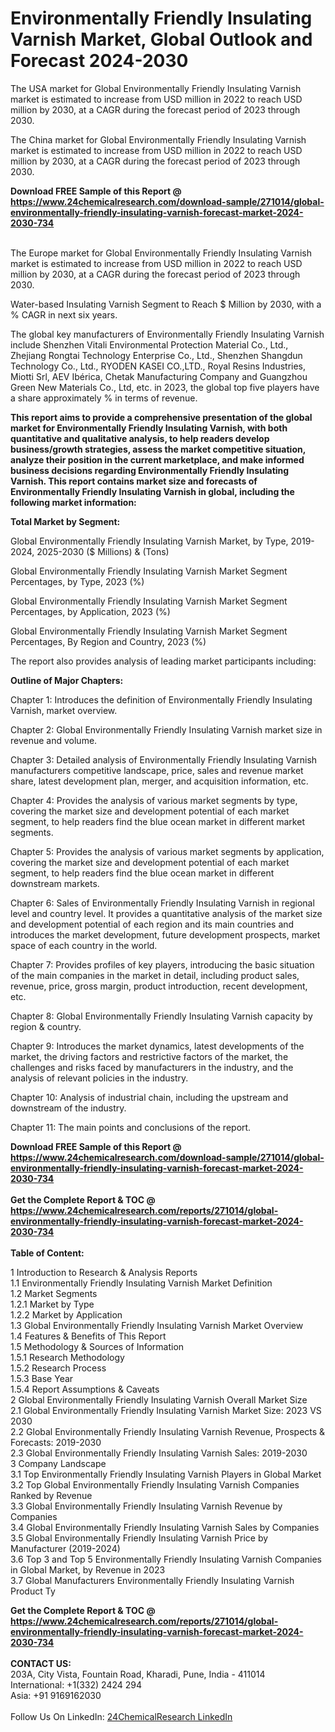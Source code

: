 <h1>Environmentally Friendly Insulating Varnish Market, Global Outlook and Forecast 2024-2030</h1><p>The USA market for Global Environmentally Friendly Insulating Varnish market is estimated to increase from USD million in 2022 to reach USD million by 2030, at a CAGR during the forecast period of 2023 through 2030.</p><p>
</p><p>The China market for Global Environmentally Friendly Insulating Varnish market is estimated to increase from USD million in 2022 to reach USD million by 2030, at a CAGR during the forecast period of 2023 through 2030.</p><div><b>Download FREE Sample of this Report @ 
            <a href="https://www.24chemicalresearch.com/download-sample/271014/global-environmentally-friendly-insulating-varnish-forecast-market-2024-2030-734">
            https://www.24chemicalresearch.com/download-sample/271014/global-environmentally-friendly-insulating-varnish-forecast-market-2024-2030-734</a></b></div><br><p>
</p><p>The Europe market for Global Environmentally Friendly Insulating Varnish market is estimated to increase from USD million in 2022 to reach USD million by 2030, at a CAGR during the forecast period of 2023 through 2030.</p><p>
Water-based Insulating Varnish Segment to Reach $ Million by 2030, with a % CAGR in next six years.</p><p>
The global key manufacturers of Environmentally Friendly Insulating Varnish include Shenzhen Vitali Environmental Protection Material Co., Ltd., Zhejiang Rongtai Technology Enterprise Co., Ltd., Shenzhen Shangdun Technology Co., Ltd., RYODEN KASEI CO.,LTD., Royal Resins Industries, Miotti Srl, AEV Ibérica, Chetak Manufacturing Company and Guangzhou Green New Materials Co., Ltd, etc. in 2023, the global top five players have a share approximately % in terms of revenue.</p><p>
<strong>This report aims to provide a comprehensive presentation of the global market for Environmentally Friendly Insulating Varnish, with both quantitative and qualitative analysis, to help readers develop business/growth strategies, assess the market competitive situation, analyze their position in the current marketplace, and make informed business decisions regarding Environmentally Friendly Insulating Varnish. This report contains market size and forecasts of Environmentally Friendly Insulating Varnish in global, including the following market information:</strong></p><p>
</p><p>
<strong>Total Market by Segment:</strong></p><p>
Global Environmentally Friendly Insulating Varnish Market, by Type, 2019-2024, 2025-2030 ($ Millions) &amp; (Tons)</p><p>
Global Environmentally Friendly Insulating Varnish Market Segment Percentages, by Type, 2023 (%)</p><p>
</p><p>
Global Environmentally Friendly Insulating Varnish Market Segment Percentages, by Application, 2023 (%)</p><p>
</p><p>
Global Environmentally Friendly Insulating Varnish Market Segment Percentages, By Region and Country, 2023 (%)</p><p>
</p><p>
The report also provides analysis of leading market participants including:</p><p>
</p><p>
</p><p>
</p><p><strong>Outline of Major Chapters:</strong></p><p>
</p><p>Chapter 1: Introduces the definition of Environmentally Friendly Insulating Varnish, market overview.</p><p>
Chapter 2: Global Environmentally Friendly Insulating Varnish market size in revenue and volume.</p><p>
Chapter 3: Detailed analysis of Environmentally Friendly Insulating Varnish manufacturers competitive landscape, price, sales and revenue market share, latest development plan, merger, and acquisition information, etc.</p><p>
Chapter 4: Provides the analysis of various market segments by type, covering the market size and development potential of each market segment, to help readers find the blue ocean market in different market segments.</p><p>
Chapter 5: Provides the analysis of various market segments by application, covering the market size and development potential of each market segment, to help readers find the blue ocean market in different downstream markets.</p><p>
Chapter 6: Sales of Environmentally Friendly Insulating Varnish in regional level and country level. It provides a quantitative analysis of the market size and development potential of each region and its main countries and introduces the market development, future development prospects, market space of each country in the world.</p><p>
Chapter 7: Provides profiles of key players, introducing the basic situation of the main companies in the market in detail, including product sales, revenue, price, gross margin, product introduction, recent development, etc.</p><p>
Chapter 8: Global Environmentally Friendly Insulating Varnish capacity by region &amp; country.</p><p>
Chapter 9: Introduces the market dynamics, latest developments of the market, the driving factors and restrictive factors of the market, the challenges and risks faced by manufacturers in the industry, and the analysis of relevant policies in the industry.</p><p>
Chapter 10: Analysis of industrial chain, including the upstream and downstream of the industry.</p><p>
Chapter 11: The main points and conclusions of the report.</p><div><b>Download FREE Sample of this Report @ 
            <a href="https://www.24chemicalresearch.com/download-sample/271014/global-environmentally-friendly-insulating-varnish-forecast-market-2024-2030-734">
            https://www.24chemicalresearch.com/download-sample/271014/global-environmentally-friendly-insulating-varnish-forecast-market-2024-2030-734</a></b></div><br><div><b>Get the Complete Report & TOC @ 
            <a href="https://www.24chemicalresearch.com/reports/271014/global-environmentally-friendly-insulating-varnish-forecast-market-2024-2030-734">
            https://www.24chemicalresearch.com/reports/271014/global-environmentally-friendly-insulating-varnish-forecast-market-2024-2030-734</a></b></div><br>
            <b>Table of Content:</b><p>1 Introduction to Research & Analysis Reports<br />
    1.1 Environmentally Friendly Insulating Varnish Market Definition<br />
    1.2 Market Segments<br />
        1.2.1 Market by Type<br />
        1.2.2 Market by Application<br />
    1.3 Global Environmentally Friendly Insulating Varnish Market Overview<br />
    1.4 Features & Benefits of This Report<br />
    1.5 Methodology & Sources of Information<br />
        1.5.1 Research Methodology<br />
        1.5.2 Research Process<br />
        1.5.3 Base Year<br />
        1.5.4 Report Assumptions & Caveats<br />
2 Global Environmentally Friendly Insulating Varnish Overall Market Size<br />
    2.1 Global Environmentally Friendly Insulating Varnish Market Size: 2023 VS 2030<br />
    2.2 Global Environmentally Friendly Insulating Varnish Revenue, Prospects & Forecasts: 2019-2030<br />
    2.3 Global Environmentally Friendly Insulating Varnish Sales: 2019-2030<br />
3 Company Landscape<br />
    3.1 Top Environmentally Friendly Insulating Varnish Players in Global Market<br />
    3.2 Top Global Environmentally Friendly Insulating Varnish Companies Ranked by Revenue<br />
    3.3 Global Environmentally Friendly Insulating Varnish Revenue by Companies<br />
    3.4 Global Environmentally Friendly Insulating Varnish Sales by Companies<br />
    3.5 Global Environmentally Friendly Insulating Varnish Price by Manufacturer (2019-2024)<br />
    3.6 Top 3 and Top 5 Environmentally Friendly Insulating Varnish Companies in Global Market, by Revenue in 2023<br />
    3.7 Global Manufacturers Environmentally Friendly Insulating Varnish Product Ty</p><div><b>Get the Complete Report & TOC @ 
            <a href="https://www.24chemicalresearch.com/reports/271014/global-environmentally-friendly-insulating-varnish-forecast-market-2024-2030-734">
            https://www.24chemicalresearch.com/reports/271014/global-environmentally-friendly-insulating-varnish-forecast-market-2024-2030-734</a></b></div><br><b>CONTACT US:</b><br>
            203A, City Vista, Fountain Road, Kharadi, Pune, India - 411014<br>
            International: +1(332) 2424 294<br>
            Asia: +91 9169162030 <br><br>
            Follow Us On LinkedIn: <a href="https://www.linkedin.com/company/24chemicalresearch/">24ChemicalResearch LinkedIn</a>